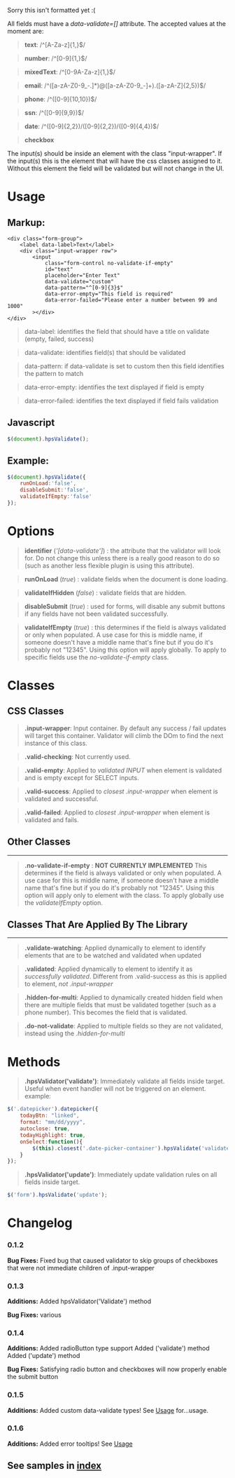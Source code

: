 Sorry this isn't formatted yet :(

All fields must have a *data-validate=[]* attribute.  The accepted values at the moment are:
>**text**:         /^[A-Za-z]{1,}$/

>**number**:       /^[0-9]{1,}$/

>**mixedText**:    /^[0-9A-Za-z]{1,}$/

>**email**:        /^([a-zA-Z0-9_\-\.]*)@([a-zA-Z0-9_\-]+)\.([a-zA-Z]{2,5})$/

>**phone**:        /^([0-9]{10,10})$/

>**ssn**:          /^([0-9]{9,9})$/

>**date**:         /^([0-9]{2,2})\/([0-9]{2,2})\/([0-9]{4,4})$/

>**checkbox**

The input(s) should be inside an element with the class "input-wrapper".  If the input(s) this is the element that will have the css classes assigned to it.  Without this element the field will be validated but will not change in the UI.

# Usage

## Markup:

    <div class="form-group">
        <label data-label>Text</label>
        <div class="input-wrapper row">
            <input 
                class="form-control no-validate-if-empty" 
                id="text" 
                placeholder="Enter Text" 
                data-validate="custom" 
                data-pattern="^[0-9]{3}$"
                data-error-empty="This field is required"
                data-error-failed="Please enter a number between 99 and 1000"
            ></div> 
    </div>

>data-label: identifies the field that should have a title on validate (empty, failed, success)

>data-validate: identifies field(s) that should be validated

>data-pattern: if data-validate is set to custom then this field identifies the pattern to match

>data-error-empty: identifies the text displayed if field is empty

>data-error-failed: identifies the text displayed if field fails validation

## Javascript

```javascript
$(document).hpsValidate();
```

## Example:
```javascript
$(document).hpsValidate({
    runOnLoad:'false',
    disableSubmit:'false',
    validateIfEmpty:'false'
});  
```



# Options

>**identifier** (*'[data-validate']*) : the attribute that the validator will look for.  Do not change this unless there is a really good reason to do so (such as another less flexible plugin is using this attribute).

>**runOnLoad** (*true*) : validate fields when the document is done loading.

>**validateIfHidden** (*false*) : validate fields that are hidden.

>**disableSubmit** (*true*) : used for forms, will disable any submit buttons if any fields have not been validated successfully.

>**validateIfEmpty** (*true*) : this determines if the field is always validated or only when populated.  A use case for this is middle name, if someone doesn't have a middle name that's fine but if you do it's probably not "12345".  Using this option will apply globally.  To apply to specific fields use the *no-validate-if-empty* class.

# Classes

## CSS Classes

> **.input-wrapper**: Input container.  By default any success / fail updates will target this container.  Validator will climb the DOm to find the next instance of this class.

>**.valid-checking**: Not currently used.

>**.valid-empty**:  Applied to *validated INPUT* when element is validated and is empty except for SELECT inputs.

>**.valid-success**: Applied to *closest .input-wrapper* when element is validated and successful. 

>**.valid-failed**: Applied to *closest .input-wrapper* when element is validated and fails.

## Other Classes
***

>**.no-validate-if-empty** : **NOT CURRENTLY IMPLEMENTED** This determines if the field is always validated or only when populated.  A use case for this is middle name, if someone doesn't have a middle name that's fine but if you do it's probably not "12345".  Using this option will apply only to element with the class.  To apply globally use the *validateIfEmpty* option.


## Classes That Are Applied By The Library
***
>**.validate-watching**: Applied dynamically to element to identify elements that are to be watched and validated when updated

>**.validated**: Applied dynamically to element to identify it as *successfully validated*.  Different from .valid-success as this is applied to element, *not .input-wrapper*

>**.hidden-for-multi**: Applied to dynamically created hidden field when there are multiple fields that must be validated together (such as a phone number).  This becomes the field that is validated.

>**.do-not-validate**: Applied to multiple fields so they are not validated, instead using the *.hidden-for-multi*

# Methods

>**.hpsValidator('validate')**: Immediately validate all fields inside target.  Useful when event handler will not be triggered on an element.
    example:
```javascript
$('.datepicker').datepicker({
    todayBtn: "linked",
    format: "mm/dd/yyyy",
    autoclose: true,
    todayHighlight: true,
    onSelect:function(){
        $(this).closest('.date-picker-container').hpsValidate('validate');
    }
});
```

>**.hpsValidator('update')**: Immediately update validation rules on all fields inside target.
```javascript
$('form').hpsValidate('update');
```

# Changelog
### 0.1.2
**Bug Fixes:**
    Fixed bug that caused validator to skip groups of checkboxes that were not immediate children of .input-wrapper

### 0.1.3
**Additions:**
    Added hpsValidator('Validate') method

**Bug Fixes:**
    various

### 0.1.4
**Additions:**
    Added radioButton type support
    Added ('validate') method
    Added ('update') method


**Bug Fixes:**
    Satisfying radio button and checkboxes will now properly enable the submit button

### 0.1.5
**Additions:**
    Added custom data-validate types!  See [Usage](Usage) for...usage.

### 0.1.6
**Additions:**
    Added error tooltips! See [Usage](Usage)
    


## See samples in [index](../index.html)
